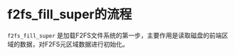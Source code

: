 # f2fs_fill_super的流程
`f2fs_fill_super` 是加载F2FS文件系统的第一步，主要作用是读取磁盘的前端区域的数据，对F2FS元区域数据进行初始化。

```c

```
